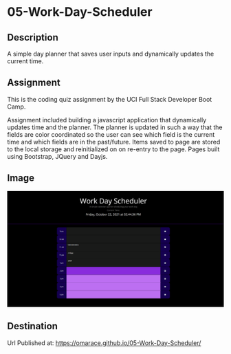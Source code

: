 # 05-Work-Day-Scheduler

## Description

A simple day planner that saves user inputs and dynamically updates the current time.

## Assignment

This is the coding quiz assignment by the UCI Full Stack Developer Boot Camp.

Assignment included building a javascript application that dynamically updates time and the planner. The planner is updated in such a way that the fields are color coordinated so the user can see which field is the current time 
and which fields are in the past/future. Items saved to page are stored to the local storage and reinitialized on on re-entry to the page. Pages built using Bootstrap, JQuery and Dayjs.

## Image

![image of coding quiz ](assets/planner.png)

## Destination

Url Published at: https://omarace.github.io/05-Work-Day-Scheduler/